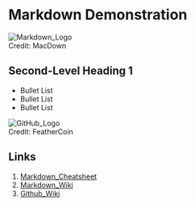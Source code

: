 # Markdown Demonstration

![Markdown_Logo](https://macdown.uranusjr.com/static/images/logo-160.png)  
Credit: MacDown

## Second-Level Heading 1
* Bullet List
* Bullet List
* Bullet List

![GitHub_Logo](https://feathercoin.com/wp-content/uploads/2018/06/github-logo-1-e1507749180201-1.png)  
Credit: FeatherCoin

## Links
1. [Markdown_Cheatsheet](https://github.com/adam-p/markdown-here/wiki/Markdown-Cheatsheet "Markdown Cheatsheet")  
1. [Markdown_Wiki](https://en.wikipedia.org/wiki/Markdown "Markdown Wiki")  
1. [Github_Wiki](https://en.wikipedia.org/wiki/GitHub "GitHub Wiki")
